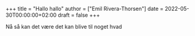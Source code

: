 +++
title = "Hallo hallo"
author = ["Emil Rivera-Thorsen"]
date = 2022-05-30T00:00:00+02:00
draft = false
+++

Nå så kan det være det kan blive til noget hvad
